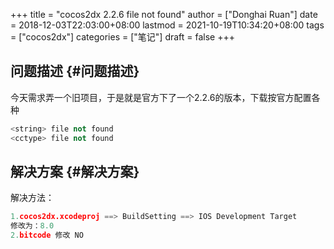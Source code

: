 +++
title = "cocos2dx 2.2.6 file not found"
author = ["Donghai Ruan"]
date = 2018-12-03T22:03:00+08:00
lastmod = 2021-10-19T10:34:20+08:00
tags = ["cocos2dx"]
categories = ["笔记"]
draft = false
+++

## 问题描述 {#问题描述}

今天需求弄一个旧项目，于是就是官方下了一个2.2.6的版本，下载按官方配置各种

```c++
<string> file not found
<cctype> file not found
```


## 解决方案 {#解决方案}

解决方法：

```c++
1.cocos2dx.xcodeproj ==> BuildSetting ==> IOS Development Target
修改为：8.0
2.bitcode 修改 NO
```
